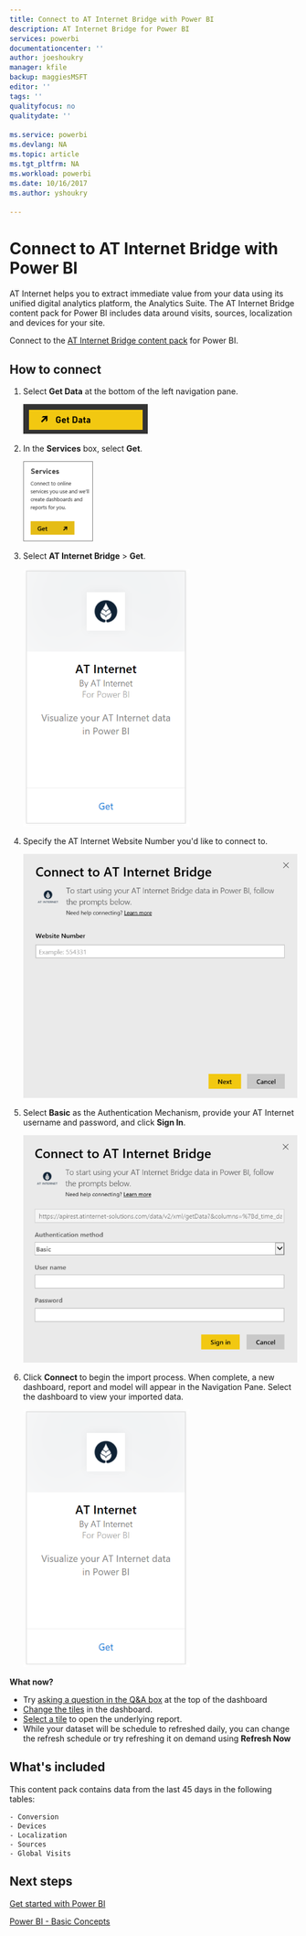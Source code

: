 ```yaml
---
title: Connect to AT Internet Bridge with Power BI
description: AT Internet Bridge for Power BI
services: powerbi
documentationcenter: ''
author: joeshoukry
manager: kfile
backup: maggiesMSFT
editor: ''
tags: ''
qualityfocus: no
qualitydate: ''

ms.service: powerbi
ms.devlang: NA
ms.topic: article
ms.tgt_pltfrm: NA
ms.workload: powerbi
ms.date: 10/16/2017
ms.author: yshoukry

---
```

# Connect to AT Internet Bridge with Power BI
AT Internet helps you to extract immediate value from your data using its unified digital analytics platform, the Analytics Suite. The AT Internet Bridge content pack for Power BI includes data around visits, sources, localization and devices for your site.

Connect to the [AT Internet Bridge content pack](https://app.powerbi.com/getdata/services/at-internet-bridge) for Power BI.

## How to connect
1. Select **Get Data** at the bottom of the left navigation pane.
   
   ![](media/service-connect-to-at-internet/pbi_getdata.png) 
2. In the **Services** box, select **Get**.
   
   ![](media/service-connect-to-at-internet/pbi_getservices.png) 
3. Select **AT Internet Bridge** \> **Get**.
   
   ![](media/service-connect-to-at-internet/atinternet.png)
4. Specify the AT Internet Website Number you'd like to connect to.
   
   ![](media/service-connect-to-at-internet/params.png)
5. Select **Basic** as the Authentication Mechanism, provide your AT Internet username and password, and click **Sign In**.
   
   ![](media/service-connect-to-at-internet/creds.png)
6. Click **Connect** to begin the import process. When complete, a new dashboard, report and model will appear in the Navigation Pane. Select the dashboard to view your imported data.
   
    ![](media/service-connect-to-at-internet/atinternet.png)

**What now?**

* Try [asking a question in the Q&A box](service-q-and-a.md) at the top of the dashboard
* [Change the tiles](service-dashboard-edit-tile.md) in the dashboard.
* [Select a tile](service-dashboard-tiles.md) to open the underlying report.
* While your dataset will be schedule to refreshed daily, you can change the refresh schedule or try refreshing it on demand using **Refresh Now**

## What's included
This content pack contains data from the last 45 days in the following tables:  

    - Conversion  
    - Devices  
    - Localization  
    - Sources  
    - Global Visits  

## Next steps
[Get started with Power BI](service-get-started.md)

[Power BI - Basic Concepts](service-basic-concepts.md)


